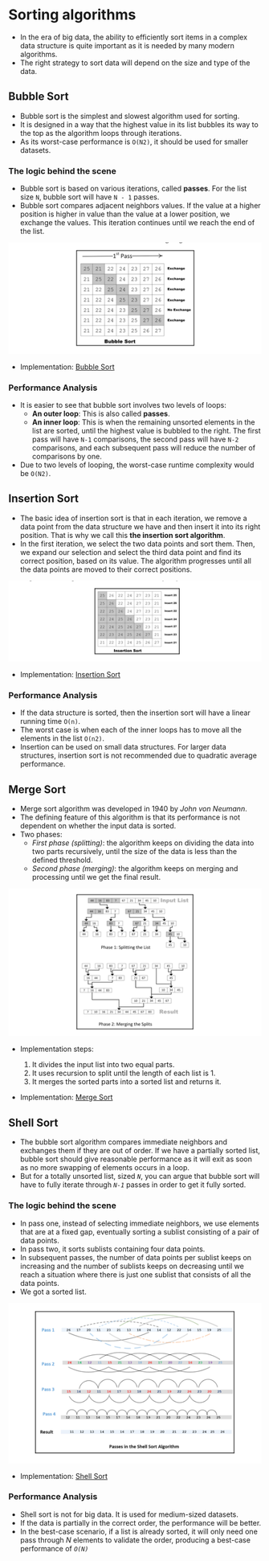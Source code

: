 # Sorting algorithms
- In the era of big data, the ability to efficiently sort items in a complex data structure is quite important as it is needed by many modern algorithms.
- The right strategy to sort data will depend on the size and type of the data.

## Bubble Sort
- Bubble sort is the simplest and slowest algorithm used for sorting.
- It is designed in a way that the highest value in its list bubbles its way to the top as the algorithm loops through iterations.
- As its worst-case performance is `O(N2)`, it should be used for smaller datasets.

### The logic behind the scene
- Bubble sort is based on various iterations, called **passes**. For the list size `N`, bubble sort will have `N - 1` passes.
- Bubble sort compares adjacent neighbors values. If the value at a higher position is higher in value than the value at a lower position, we exchange the values. This iteration continues until we reach the end of the list.

![first_pass_bubble_sort.png](_resources/images/first_pass_bubble_sort.png)

- Implementation: [Bubble Sort](bubble.py)

### Performance Analysis
- It is easier to see that bubble sort involves two levels of loops:
  - **An outer loop**: This is also called **passes**.
  - **An inner loop**: This is when the remaining unsorted elements in the list are sorted, until the highest value is bubbled to the right. The first pass will have `N-1` comparisons, the second pass will have `N-2` comparisons, and each subsequent pass will reduce the number of comparisons by one.
- Due to two levels of looping, the worst-case runtime complexity would be `O(N2)`.

## Insertion Sort
- The basic idea of insertion sort is that in each iteration, we remove a data point from the data structure we have and then insert it into its right position. That is why we call this **the insertion sort algorithm**.
- In the first iteration, we select the two data points and sort them. Then, we expand our selection and select the third data point and find its correct position, based on its value. The algorithm progresses until all the data points are moved to their correct positions.

![insertion_soft.png](_resources/images/insertion_sort.png)

- Implementation: [Insertion Sort](insertion.py)

### Performance Analysis
- If the data structure is sorted, then the insertion sort will have a linear running time `O(n)`.
- The worst case is when each of the inner loops has to move all the elements in the list `O(n2)`.
- Insertion can be used on small data structures. For larger data structures, insertion sort is not recommended due to quadratic average performance.

## Merge Sort
- Merge sort algorithm was developed in 1940 by _John von Neumann_.
- The defining feature of this algorithm is that its performance is not dependent on whether the input data is sorted.
- Two phases:
  - _First phase (splitting)_: the algorithm keeps on dividing the data into two parts recursively, until the size of the data is less than the defined threshold.
  - _Second phase (merging)_: the algorithm keeps on merging and processing until we get the final result.

![merge_sort_phases.png](_resources/images/merge_sort_phases.png)

- Implementation steps:
  1. It divides the input list into two equal parts.
  2. It uses recursion to split until the length of each list is 1.
  3. It merges the sorted parts into a sorted list and returns it.

- Implementation: [Merge Sort](merge.py)

## Shell Sort
- The bubble sort algorithm compares immediate neighbors and exchanges them if they are out of order. If we have a partially sorted list, bubble sort should give reasonable performance as it will exit as soon as no more swapping of elements occurs in a loop.
- But for a totally unsorted list, sized _`N`_, you can argue that bubble sort will have to fully iterate through _`N-1`_ passes in order to get it fully sorted.
### The logic behind the scene
- In pass one, instead of selecting immediate neighbors, we use elements that are at a fixed gap, eventually sorting a sublist consisting of a pair of data points.
- In pass two, it sorts sublists containing four data points.
- In subsequent passes, the number of data points per sublist keeps on increasing and the number of sublists keeps on decreasing until we reach a situation where there is just one sublist that consists of all the data points.
- We got a sorted list.

![shell_sort.png](_resources/images/shell_sort.png)

- Implementation: [Shell Sort](shell.py)

### Performance Analysis
- Shell sort is not for big data. It is used for medium-sized datasets.
- If the data is partially in the correct order, the performance will be better.
- In the best-case scenario, if a list is already sorted, it will only need one pass through _N_ elements to validate the order, producing a best-case performance of _`O(N)`_



